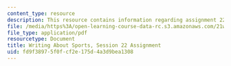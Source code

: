 ```yaml
---
content_type: resource
description: This resource contains information regarding assignment 22.
file: /media/https%3A/open-learning-course-data-rc.s3.amazonaws.com/21w-015-writing-and-rhetoric-writing-about-sports-fall-2013/fd9f38975f0fcf2e175d4a3d9bea1308_MIT21W_015F13_Assignment22.pdf
file_type: application/pdf
resourcetype: Document
title: Writing About Sports, Session 22 Assignment
uid: fd9f3897-5f0f-cf2e-175d-4a3d9bea1308
---
```

